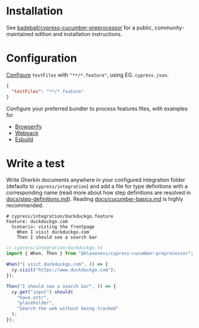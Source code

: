 # Installation

See [badeball/cypress-cucumber-preprocessor](https://github.com/badeball/cypress-cucumber-preprocessor) for a public, community-maintained edition and installation instructions.

# Configuration

[Configure](https://docs.cypress.io/guides/references/configuration) `testFiles` with `"**/*.feature"`, using EG. `cypress.json`.

```json
{
  "testFiles": "**/*.feature"
}
```

Configure your preferred bundler to process features files, with examples for

* [Browserify](../examples/browserify)
* [Webpack](../examples/webpack)
* [Esbuild](../examples/esbuild)

# Write a test

Write Gherkin documents anywhere in your configured integration folder (defaults to `cypress/integration`) and add a file for type definitions with a corresponding name (read more about how step definitions are resolved in [docs/step-definitions.md](step-definitions.md)). Reading [docs/cucumber-basics.md](cucumber-basics.md) is highly recommended.

```cucumber
# cypress/integration/duckduckgo.feature
Feature: duckduckgo.com
  Scenario: visting the frontpage
    When I visit duckduckgo.com
    Then I should see a search bar
```

```ts
// cypress/integration/duckduckgo.ts
import { When, Then } from "@klaveness/cypress-cucumber-preprocessor";

When("I visit duckduckgo.com", () => {
  cy.visit("https://www.duckduckgo.com");
});

Then("I should see a search bar", () => {
  cy.get("input").should(
    "have.attr",
    "placeholder",
    "Search the web without being tracked"
  );
});
```
